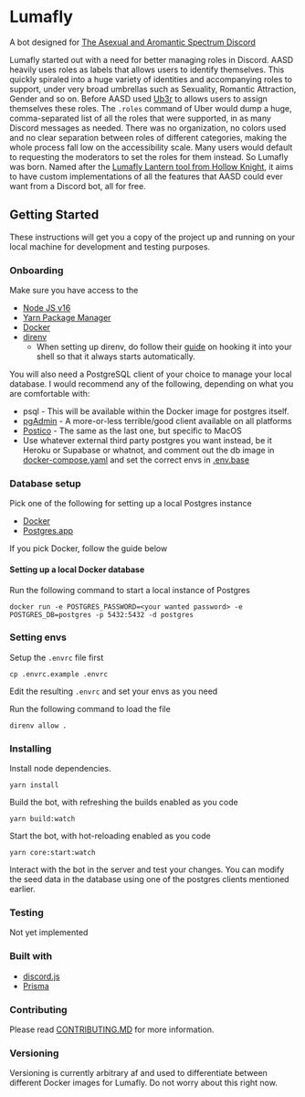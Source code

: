 # Lumafly

A bot designed for [The Asexual and Aromantic Spectrum Discord](https://discord.gg/aasd)

Lumafly started out with a need for better managing roles in Discord. AASD heavily uses roles as labels that allows users to identify themselves. This quickly spiraled into a huge variety of identities and accompanying roles to support, under very broad umbrellas such as Sexuality, Romantic Attraction, Gender and so on. Before AASD used [Ub3r](https://ub3r-b0t.com/) to allows users to assign themselves these roles. The `.roles` command of Uber would dump a huge, comma-separated list of all the roles that were supported, in as many Discord messages as needed. There was no organization, no colors used and no clear separation between roles of different categories, making the whole process fall low on the accessibility scale. Many users would default to requesting the moderators to set the roles for them instead. So Lumafly was born. Named after the [Lumafly Lantern tool from Hollow Knight](https://hollowknight.fandom.com/wiki/Lumafly_Lantern), it aims to have custom implementations of all the features that AASD could ever want from a Discord bot, all for free.

## Getting Started

These instructions will get you a copy of the project up and running on your local machine for development and testing purposes.

### Onboarding

Make sure you have access to the

- [Node JS v16](https://nodejs.org/en/)
- [Yarn Package Manager](https://yarnpkg.com/getting-started)
- [Docker](https://www.docker.com/get-started/)
- [direnv](https://direnv.net/)
  - When setting up direnv, do follow their [guide](https://direnv.net/docs/hook.html) on hooking it into your shell so that it always starts automatically.

You will also need a PostgreSQL client of your choice to manage your local database. I would recommend any of the following, depending on what you are comfortable with:

- psql - This will be available within the Docker image for postgres itself.
- [pgAdmin](https://www.pgadmin.org/download/) - A more-or-less terrible/good client available on all platforms
- [Postico](https://eggerapps.at/postico/) - The same as the last one, but specific to MacOS
- Use whatever external third party postgres you want instead, be it Heroku or Supabase or whatnot, and comment out the db image in [docker-compose.yaml](./docker-compose.yaml) and set the correct envs in [.env.base](./.env.base)

### Database setup

Pick one of the following for setting up a local Postgres instance
- [Docker](https://www.docker.com/products/docker-desktop/)
- [Postgres.app](https://postgresapp.com/)

If you pick Docker, follow the guide below
#### Setting up a local Docker database

Run the following command to start a local instance of Postgres
```
docker run -e POSTGRES_PASSWORD=<your wanted password> -e POSTGRES_DB=postgres -p 5432:5432 -d postgres
```
### Setting envs

Setup the `.envrc` file first
```
cp .envrc.example .envrc
```

Edit the resulting `.envrc` and set your envs as you need

Run the following command to load the file
```
direnv allow .
```
### Installing

Install node dependencies.

```
yarn install
```

Build the bot, with refreshing the builds enabled as you code

```
yarn build:watch
```

Start the bot, with hot-reloading enabled as you code

```
yarn core:start:watch
```

Interact with the bot in the server and test your changes. You can modify the seed data in the database using one of the postgres clients mentioned earlier.

### Testing

Not yet implemented

### Built with

- [discord.js](https://discord.js.org/#/)
- [Prisma](https://www.prisma.io/)

### Contributing

Please read [CONTRIBUTING.MD](./CONTRIBUTING.MD) for more information.

### Versioning

Versioning is currently arbitrary af and used to differentiate between different Docker images for Lumafly. Do not worry about this right now.
